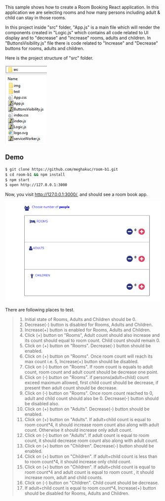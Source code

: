 This sample shows how to create a Room Booking React application. In this application we are selecting rooms and how many persons including adult & child can stay in those rooms.

In this project inside "src" folder, "App.js" is a main file which will render the components created in "Logic.js" which contains all code related to UI display and to "decrease" and "increase" rooms, adults and children. In "ButtonsVisibility.js" file there is code related to "Increase" and "Decrease" buttons for rooms, adults and children.

Here is the project structure of "src" folder.

![](src/img/project_structure.png)

## Demo

```bash
$ git clone https://github.com/meghakuc/room-b1.git
$ cd room-b1 && npm install
$ npm start
$ open http://127.0.0.1:3000
```

Now, you visit http://127.0.0.1:3000/, and should see a room book app.

![](src/img/demo.png)

There are following places to test.

> 1. Initial state of Rooms, Adults and Children should be 0.
> 1. Decrease(-) button is disabled for Rooms, Adults and Children. 
> 1. Increase(+) button is enabled for Rooms, Adults and Children. 
> 1. Click (+) button on "Rooms", Adult count should also increase and its count should equal to room count. Child count should remain 0.
> 1. Click on (+) button on "Rooms". Decrease(-) button should be enabled.
> 1. Click on (+) button on "Rooms". Once room count will reach its max count i.e. 5, Increase(+) button should be disabled.
> 1. Click on (-) button on "Rooms". If room count is equals to adult count, room count and adult count should be decrease one point.
> 1. Click on (-) button on "Rooms". if persons(adult+child) count exceed maximum allowed, first child count should be decrease, if present then adult count should be decrease.
> 1. Click on (-) button on "Rooms". Once room count reached to 0, adult and child count should also be 0. Decrease(-) button should be disabled also.
> 1. Click on (+) button on "Adults". Decrease(-) button should be enabled. 
> 1. Click on (+) button on "Adults". If adult+child count is equal to room count*4, it should increase room count also along with adult count. Otherwise it should increase only adult count.
> 1. Click on (-) button on "Adults". If adult count is equal to room count, it should decrease room count also along with adult count.
> 1. Click on (+) button on "Children". Decrease(-) button should be enabled.
> 1. Click on (+) button on "Children". If adult+child count is less than to room count*4, it should increase only child count.
> 1. Click on (+) button on "Children". If adult+child count is equal to room count*4 and adult count is equal to room count , it should increase room, adult and child counts.
> 1. Click on (-) button on "Children". Child count should be decrease.
> 1. If adult+child count is equal to room count*4, Increase(+) button should be disabled for Rooms, Adults and Children.
